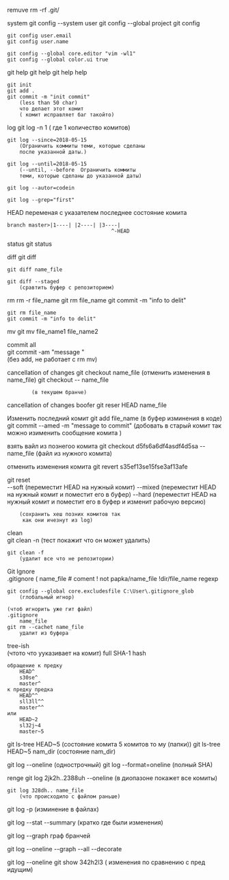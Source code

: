 remuve 
	rm -rf .git/

system
	git config --system
user
	git config --global
project
	git config 
	

	git config user.email
	git config user.name

	git config --global core.editor "vim -wl1"
	git config --global color.ui true
	 
	
git help
	git help
	git help help
	
	
	git init
	git add .
	git commit -m "init commit"
		(less than 50 char)
		что делает этот комит
		( комит исправляет баг такойто)
		
		
log	
	git log -n 1
		( где 1 количество комитов)
	
	git log --since=2018-05-15
		(Ограничить коммиты теми, которые сделаны 
		после указанной даты.)
	
	git log --until=2018-05-15
		(--until, --before	Ограничить коммиты
		теми, которые сделаны до указанной даты)
	
	git log --autor=codein
	
	git log --grep="first"
	

HEAD
	переменая с указателем
	последнее состояние комита
	
	branch master>|1----| |2----| |3----|
							          ^-HEAD
	

	
status
	git status	
	
	
diff
	git diff
	
	git diff name_file
	
	git diff --staged 
		(сравтить буфер с репозиторием)
		
		
rm
	rm -r file_name
	git rm file_name
	git commit -m "info to delit"
	
	git rm file_name
	git commit -m "info to delit"
	
mv
	git mv file_name1 file_name2
	
	
commit all	
	git commit -am "message " 	
		(без add, не работает с rm mv)
	
	
cancellation of changes
	git checkout name_file
		(отменить изменения в name_file)
	git checkout -- name_file
			
			(в текушем бранче)

		
cancellation of changes boofer
	git reser HEAD name_file
	
	
Изменить последний комит
	git add file_name 
		(в буфер изминения в коде)
	git commit --amed -m "message to commit"
		(добовать в старый комит
		 так можно изименить сообщение комита
		)
		
взять вайл из познегоо комита
	git checkout d5fs6a6df4asdf4d5sa -- name_file
		(файл из нужного комита)
	
		 
отменить изменения комита
	git revert s35ef13se15fse3af13afe
	

git reset	
	--soft 
		(переместит HEAD на нужный комит)
	--mixed
		(переместит HEAD на нужный комит
		 и поместит его в буфер)
	--hard
		(переместит HEAD на нужный комит
		 и поместит его в буфер
		 и изменит рабочую версию)
		
		(сохранить хеш позних комитов так 
		 как они ичезнут из log)

		 
clean	
	git clean -n
		(тест покажит что он может удалить)
		
	git clean -f
		(удалит все что не репозитории)
		
		 
		 
Git Ignore	
	.gitignore
		( name_file
		  # coment
		  ! not
		  papka/name_file
		  !dir/file_name
		  regexp

	git config --global core.excludesfile C:\User\.gitignore_glob
		(глобальный игнор)
		
	(чтоб игнорить уже гит файл)
	.gitignore	
		name_file
	git rm --cachet name_file
		удалит из буфера
		
		
tree-ish	
	(чтото что ууказивает на комит)
		full SHA-1 hash

		

		
	обращение к предку
		HEAD^ 
		s30se^
		master^
	к предку предка
		HEAD^^
		sll3ll^^
		master^^
	или
		HEAD~2
		sl32j~4
		master~5
		
git ls-tree HEAD~5
	(состояние комита 5 комитов то му (папки))
git ls-tree HEAD~5 nam_dir
	(состояние nam_dir)
	
	
git log --oneline
	(однострочный)
git log --format=oneline
	(полный SHA)

renge
	git log 2jk2h..2388uh --oneline
		(в диопазоне покажет все комиты)

	git log 328dh.. name_file 
		(что происходило с файлом раньше)
		

git log -p
	(изминение в файлах)
	
	
git log --stat --summary
	(кратко  где были изменения)
	

git log --graph
	граф бранчей
	
git log --oneline --graph --all --decorate


git log --oneline
git show 342h2l3
	( изменения по сравнению с пред идущим)